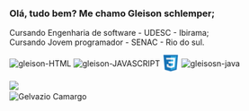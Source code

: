 
### Olá, tudo bem? Me chamo Gleison schlemper; <br/>
Cursando Engenharia de software - UDESC - Ibirama;<br/>
Cursando Jovem programador - SENAC - Rio do sul.

<div style="display: inline_block" >
  <img align="center" alt="gleison-HTML" height="40" width="40" src="https://cdn.jsdelivr.net/gh/devicons/devicon/icons/html5/html5-original-wordmark.svg" />
  <img  align="center" alt="gleison-JAVASCRIPT"  height="30" width="30" src="https://cdn.jsdelivr.net/gh/devicons/devicon/icons/javascript/javascript-original.svg" />
  <img align="center" alt="gleison-CSS" height="30" width="30" src="https://raw.githubusercontent.com/devicons/devicon/master/icons/css3/css3-original.svg">
  <img align="center" alt="gleisosn-java" height="40" width="60" src="https://cdn.jsdelivr.net/gh/devicons/devicon/icons/java/java-original-wordmark.svg">
</div>
<br/>

<div style="display:block">
    <img width=600 src="https://github-readme-stats.vercel.app/api?username=gleisonschlemper&theme=highcontrast&show_icons=true&hide_title=true" />
  <br>
 <img width=250 src="https://github-readme-stats.vercel.app/api/top-langs?username=Gelvazio&show_icons=true&theme=highcontrast&hide_border=false&hide_title=true&locale=pt-Br" alt="Gelvazio Camargo" />
  
</div>

